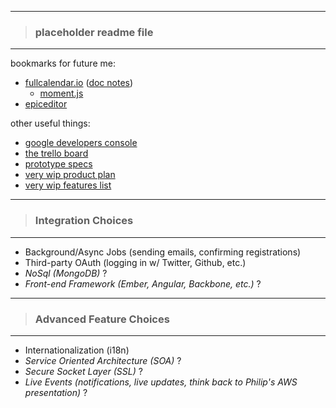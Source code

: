 - - -
> ### placeholder readme file
- - -

bookmarks for future me:
- [fullcalendar.io](http://fullcalendar.io) ([doc notes](notes/fullcalendar_notes.md))
  - [moment.js](http://momentjs.com/docs/)
- [epiceditor](http://oscargodson.github.io/EpicEditor)

other useful things:
- [google developers console](https://console.developers.google.com/)
- [the trello board](https://trello.com/b/ZLYgc2TU/jari-capstone)
- [prototype specs](https://docs.google.com/document/d/1mQprIVP-J1y6J8KxXg7lsn4uuogzb7og-dW1_j4l9sg/edit?usp=sharing)
- [very wip product plan](notes/product_plan.md)
- [very wip features list](notes/features.md)

<!--

- - -
> ### Setup / Installation
- - -

This project is not yet far enough along to allow for installation.

- - -
> ### Dependencies
- - -

-->

- - -
> ### Integration Choices
- - -

- Background/Async Jobs (sending emails, confirming registrations)
- Third-party OAuth (logging in w/ Twitter, Github, etc.)
- _NoSql (MongoDB)_ ?
- _Front-end Framework (Ember, Angular, Backbone, etc.)_ ?

- - -
> ### Advanced Feature Choices
- - -

- Internationalization (i18n)
- _Service Oriented Architecture (SOA)_ ?
- _Secure Socket Layer (SSL)_ ?
- _Live Events (notifications, live updates, think back to Philip's AWS presentation)_ ?
